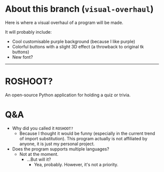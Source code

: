 # About this branch (`visual-overhaul`)

Here is where a visual overhaul of a program will be made.

It will probably include:

- Cool customisable purple background (because I like purple)
- Colorful buttons with a slight 3D effect (a throwback to original tk buttons)
- New font?

---

# ROSHOOT?

An open-source Python application for holding a quiz or trivia.

# Q&A

- Why did you called it `ROSHOOT?`
  - Because I thought it would be funny (especially in the current trend of import substitution). This program actually is not affiliated by anyone, it is just my personal project.
- Does the program supports multiple languages?
  - Not at the moment.
    - ...But will it?
      - Yea, probably. However, it's not a priority.
